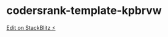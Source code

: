 # codersrank-template-kpbrvw

[Edit on StackBlitz ⚡️](https://stackblitz.com/edit/codersrank-template-kpbrvw)